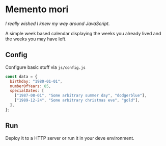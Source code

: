 # Memento mori

_I really wished I knew my way around JavaScript._

A simple week based calendar displaying the weeks you already lived and the weeks you may have left.

## Config

Configure basic stuff via `js/config.js`

```javascript
const data = {
  birthday: "1980-01-01",
  numberOfYears: 85,
  specialDates: [
    ["1987-08-01", "Some arbitrary summer day", "dodgerblue"],
    ["1989-12-24", "Some arbitrary christmas eve", "gold"],
  ],
};
```

## Run

Deploy it to a HTTP server or run it in your deve environment.